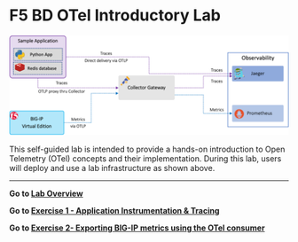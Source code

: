 F5 BD OTel Introductory Lab
============================================================================

<img src="images/labenv.png" alt="Flowers">

This self-guided lab is intended to provide a hands-on introduction to Open Telemetry (OTel) concepts and their implementation.  During this lab, users will deploy and use a lab infrastructure as shown above.

---
**Go to [Lab Overview](docs/overview.md)**

**Go to [Exercise 1 - Application Instrumentation & Tracing](docs/ex2.md)**

**Go to [Exercise 2- Exporting BIG-IP metrics using the OTel consumer](docs/ex2.md)**